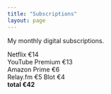 ```yaml
---
title: "Subscriptions"
layout: page
---
```


My monthly digital subscriptions.

Netflix €14  
YouTube Premium €13  
Amazon Prime €6  
Relay.fm €5
Blot €4  
**total €42**

